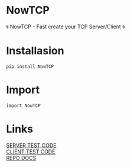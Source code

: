 # NowTCP
🌀 NowTCP - Fast create your TCP Server/Client 🌀

# Installasion
```
pip install NowTCP
```

# Import
```
import NowTCP
```

# Links
<a href="https://github.com/truedl/NowTCP/blob/master/tests/server-test.py">SERVER TEST CODE</a><br/>
<a href="https://github.com/truedl/NowTCP/blob/master/tests/client-test.py">CLIENT TEST CODE</a><br/>
<a href="https://nowtcp.readthedocs.io/en/latest/">REPO DOCS</a>
